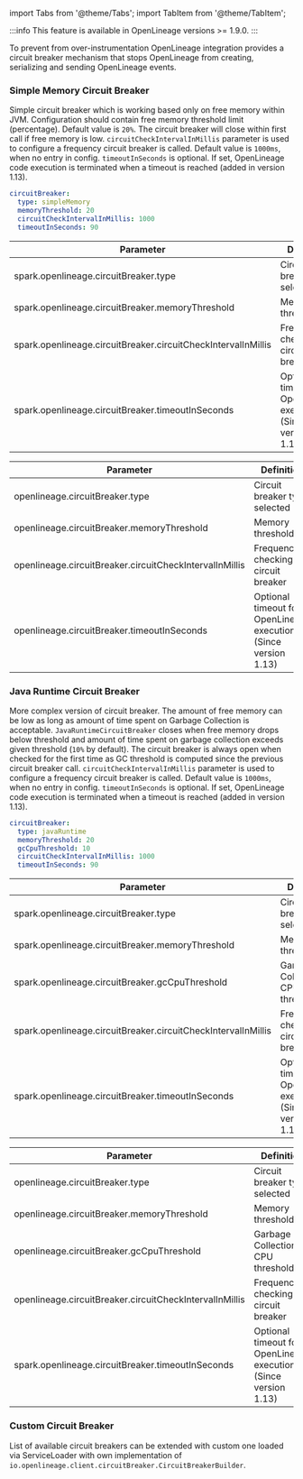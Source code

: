 import Tabs from '@theme/Tabs';
import TabItem from '@theme/TabItem';

:::info
This feature is available in OpenLineage versions >= 1.9.0.
:::

To prevent from over-instrumentation OpenLineage integration provides a circuit breaker mechanism
that stops OpenLineage from creating, serializing and sending OpenLineage events.

### Simple Memory Circuit Breaker

Simple circuit breaker which is working based only on free memory within JVM. Configuration should
contain free memory threshold limit (percentage). Default value is `20%`. The circuit breaker
will close within first call if free memory is low. `circuitCheckIntervalInMillis` parameter is used
to configure a frequency circuit breaker is called. Default value is `1000ms`, when no entry in config.
`timeoutInSeconds` is optional. If set, OpenLineage code execution is terminated when a timeout
is reached (added in version 1.13). 

<Tabs groupId="integrations">
<TabItem value="yaml" label="Yaml Config">

```yaml
circuitBreaker:
  type: simpleMemory
  memoryThreshold: 20
  circuitCheckIntervalInMillis: 1000
  timeoutInSeconds: 90
```
</TabItem>
<TabItem value="spark" label="Spark Config">

| Parameter                            | Definition                                                     | Example      |
--------------------------------------|----------------------------------------------------------------|--------------
| spark.openlineage.circuitBreaker.type | Circuit breaker type selected                                  | simpleMemory |
| spark.openlineage.circuitBreaker.memoryThreshold | Memory threshold                                               | 20           |
| spark.openlineage.circuitBreaker.circuitCheckIntervalInMillis | Frequency of checking circuit breaker                          | 1000         |
| spark.openlineage.circuitBreaker.timeoutInSeconds | Optional timeout for OpenLineage execution (Since version 1.13)| 90            |

</TabItem>
<TabItem value="flink" label="Flink Config">

| Parameter                                               | Definition                                                      | Example      |
|---------------------------------------------------------|-----------------------------------------------------------------|--------------|
| openlineage.circuitBreaker.type                         | Circuit breaker type selected                                   | simpleMemory |
| openlineage.circuitBreaker.memoryThreshold              | Memory threshold                                                | 20           |
| openlineage.circuitBreaker.circuitCheckIntervalInMillis | Frequency of checking circuit breaker                           | 1000         |
| openlineage.circuitBreaker.timeoutInSeconds             | Optional timeout for OpenLineage execution (Since version 1.13) | 90           |

</TabItem>
</Tabs>

### Java Runtime Circuit Breaker

More complex version of circuit breaker. The amount of free memory can be low as long as
amount of time spent on Garbage Collection is acceptable. `JavaRuntimeCircuitBreaker` closes
when free memory drops below threshold and amount of time spent on garbage collection exceeds
given threshold (`10%` by default). The circuit breaker is always open when checked for the first time
as GC threshold is computed since the previous circuit breaker call.
`circuitCheckIntervalInMillis` parameter is used
to configure a frequency circuit breaker is called.
Default value is `1000ms`, when no entry in config.
`timeoutInSeconds` is optional. If set, OpenLineage code execution is terminated when a timeout
is reached (added in version 1.13).

<Tabs groupId="integrations">
<TabItem value="yaml" label="Yaml Config">

```yaml
circuitBreaker:
  type: javaRuntime
  memoryThreshold: 20
  gcCpuThreshold: 10
  circuitCheckIntervalInMillis: 1000
  timeoutInSeconds: 90
```
</TabItem>
<TabItem value="spark" label="Spark Config">

| Parameter                            | Definition                            | Example     |
--------------------------------------|---------------------------------------|-------------
| spark.openlineage.circuitBreaker.type | Circuit breaker type selected         | javaRuntime |
| spark.openlineage.circuitBreaker.memoryThreshold | Memory threshold                      | 20 |
| spark.openlineage.circuitBreaker.gcCpuThreshold | Garbage Collection CPU threshold      | 10 |
| spark.openlineage.circuitBreaker.circuitCheckIntervalInMillis | Frequency of checking circuit breaker | 1000        |
| spark.openlineage.circuitBreaker.timeoutInSeconds | Optional timeout for OpenLineage execution (Since version 1.13)| 90            |


</TabItem>
<TabItem value="flink" label="Flink Config">

| Parameter                            | Definition                            | Example     |
--------------------------------------|---------------------------------------|-------------
| openlineage.circuitBreaker.type | Circuit breaker type selected         | javaRuntime |
| openlineage.circuitBreaker.memoryThreshold | Memory threshold                      | 20 |
| openlineage.circuitBreaker.gcCpuThreshold | Garbage Collection CPU threshold      | 10 |
| openlineage.circuitBreaker.circuitCheckIntervalInMillis | Frequency of checking circuit breaker | 1000        |
| spark.openlineage.circuitBreaker.timeoutInSeconds | Optional timeout for OpenLineage execution (Since version 1.13) | 90            |


</TabItem>
</Tabs>

### Custom Circuit Breaker

List of available circuit breakers can be extended with custom one loaded via ServiceLoader
with own implementation of `io.openlineage.client.circuitBreaker.CircuitBreakerBuilder`. 